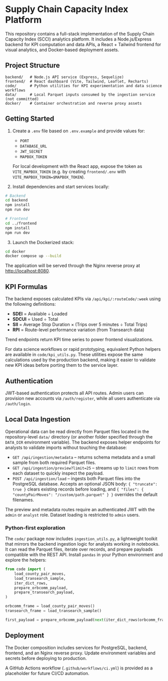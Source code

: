 # Supply Chain Capacity Index Platform

This repository contains a full-stack implementation of the Supply Chain Capacity Index (SCCI) analytics platform. It includes a Node.js/Express backend for KPI computation and data APIs, a React + Tailwind frontend for visual analytics, and Docker-based deployment assets.

## Project Structure

```
backend/   # Node.js API service (Express, Sequelize)
frontend/  # React dashboard (Vite, Tailwind, Leaflet, Recharts)
code/      # Python utilities for KPI experimentation and data science workflows
data/      # Local Parquet inputs consumed by the ingestion service (not committed)
docker/    # Container orchestration and reverse proxy assets
```

## Getting Started

1. Create a `.env` file based on `.env.example` and provide values for:
   - `PORT`
   - `DATABASE_URL`
   - `JWT_SECRET`
   - `MAPBOX_TOKEN`

   For local development with the React app, expose the token as `VITE_MAPBOX_TOKEN` (e.g. by creating `frontend/.env` with `VITE_MAPBOX_TOKEN=$MAPBOX_TOKEN`).

2. Install dependencies and start services locally:

```bash
# Backend
cd backend
npm install
npm run dev

# Frontend
cd ../frontend
npm install
npm run dev
```

3. Launch the Dockerized stack:

```bash
cd docker
docker compose up --build
```

The application will be served through the Nginx reverse proxy at [http://localhost:8080](http://localhost:8080).

## KPI Formulas

The backend exposes calculated KPIs via `/api/kpi/:routeCode/:week` using the following definitions:

- **SDEI** = Available ÷ Loaded
- **SDCUI** = Used ÷ Total
- **SII** = Average Stop Duration × (Trips over 5 minutes ÷ Total Trips)
- **RPI** = Route-level performance variation (from Transearch data)

Trend endpoints return KPI time series to power frontend visualizations.

For data science workflows or rapid prototyping, equivalent Python helpers are available in
`code/kpi_utils.py`. These utilities expose the same calculations used by the production
backend, making it easier to validate new KPI ideas before porting them to the service
layer.

## Authentication

JWT-based authentication protects all API routes. Admin users can provision new accounts via `/auth/register`, while all users authenticate via `/auth/login`.

## Local Data Ingestion

Operational data can be read directly from Parquet files located in the repository-level `data/` directory (or another folder specified through the `DATA_DIR` environment variable). The backend exposes helper endpoints for analysts to validate imports without touching the database:

- `GET /api/ingestion/metadata` – returns schema metadata and a small sample from both required Parquet files.
- `GET /api/ingestion/preview?limit=25` – streams up to `limit` rows from each dataset to quickly inspect the payload.
- `POST /api/ingestion/load` – ingests both Parquet files into the PostgreSQL database. Accepts an optional JSON body: `{ "truncate": true }` clears existing records before loading, and `{ "files": { "countyPairMoves": "/custom/path.parquet" } }` overrides the default filenames.

The preview and metadata routes require an authenticated JWT with the `admin` or `analyst` role. Dataset loading is restricted to `admin` users.

### Python-first exploration

The `code/` package now includes `ingestion_utils.py`, a lightweight toolkit that mirrors the backend ingestion logic for analysts working in notebooks. It can read the Parquet files, iterate over records, and prepare payloads compatible with the REST API. Install `pandas` in your Python environment and explore the helpers:

```python
from code import (
    load_county_pair_moves,
    load_transearch_sample,
    iter_dict_rows,
    prepare_orbcomm_payload,
    prepare_transearch_payload,
)

orbcomm_frame = load_county_pair_moves()
transearch_frame = load_transearch_sample()

first_payload = prepare_orbcomm_payload(next(iter_dict_rows(orbcomm_frame)))
```

## Deployment

The Docker composition includes services for PostgreSQL, backend, frontend, and an Nginx reverse proxy. Update environment variables and secrets before deploying to production.

A GitHub Actions workflow (`.github/workflows/ci.yml`) is provided as a placeholder for future CI/CD automation.
